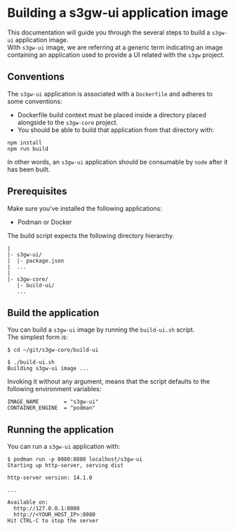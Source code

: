 # Building a s3gw-ui application image

This documentation will guide you through the several steps to build a
`s3gw-ui` application image.  
With `s3gw-ui` image, we are referring at a generic term indicating
an image containing an application used to provide a UI related with the `s3gw` project.

## Conventions

The `s3gw-ui` application is associated with a `Dockerfile` and adheres to some conventions:  

* Dockerfile build context must be placed inside a directory placed alongside to the `s3gw-core` project.
* You should be able to build that application from that directory with:

```text
npm install
npm run build
```

In other words, an `s3gw-ui` application should be consumable by `node` after it has
been built.

## Prerequisites

Make sure you've installed the following applications:

* Podman or Docker

The build script expects the following directory hierarchy.

```text
|
|- s3gw-ui/
|  |- package.json
|  ...
|
|- s3gw-core/
   |- build-ui/
   ...
```

## Build the application

You can build a `s3gw-ui` image by running the `build-ui.sh` script.  
The simplest form is:

```shell
$ cd ~/git/s3gw-core/build-ui

$ ./build-ui.sh
Building s3gw-ui image ...
```

Invoking it without any argument, means that the script defaults to the following environment variables:

```text
IMAGE_NAME        = "s3gw-ui"
CONTAINER_ENGINE  = "podman"
```

## Running the application

You can run a `s3gw-ui` application with:

```shell
$ podman run -p 8080:8080 localhost/s3gw-ui
Starting up http-server, serving dist

http-server version: 14.1.0

...

Available on:
  http://127.0.0.1:8080
  http://<YOUR_HOST_IP>:8080
Hit CTRL-C to stop the server
```
